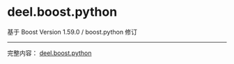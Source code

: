 # deel.boost.python

基于 Boost Version 1.59.0 / boost.python 修订

-----------------------------


完整内容： [deel.boost.python](https://github.com/DD-L/deel.boost.python) 